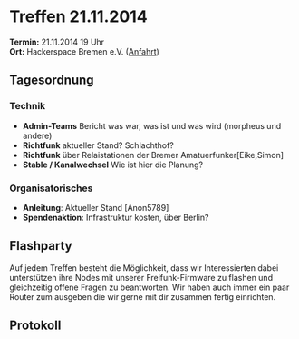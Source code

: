 # Treffen 21.11.2014

**Termin:** 21.11.2014 19 Uhr
<br>
**Ort:** Hackerspace Bremen e.V. ([Anfahrt](https://www.hackerspace-bremen.de/anfahrt/))

## Tagesordnung


### Technik
* **Admin-Teams** Bericht was war, was ist und was wird (morpheus und andere)
* **Richtfunk** aktueller Stand? Schlachthof?
* **Richtfunk** über Relaistationen der Bremer Amatuerfunker[Eike,Simon]
* **Stable / Kanalwechsel** Wie ist hier die Planung?


### Organisatorisches
* **Anleitung**: Aktueller Stand [Anon5789]
* **Spendenaktion**: Infrastruktur kosten, über Berlin?


## Flashparty 
Auf jedem Treffen besteht die Möglichkeit, dass wir Interessierten dabei unterstützen ihre Nodes mit unserer Freifunk-Firmware zu flashen und gleichzeitig offene Fragen zu beantworten. Wir haben auch immer ein paar Router zum ausgeben die wir gerne mit dir zusammen fertig einrichten.

## Protokoll
